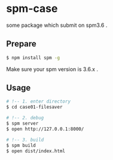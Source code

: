 # spm-case
some package which submit on spm3.6 .

## Prepare

````bash
$ npm install spm -g
````

Make sure your spm version is 3.6.x .

## Usage

````bash
# !-- 1. enter directory
$ cd case01-filesaver

# !-- 2. debug
$ spm server
$ open http://127.0.0.1:8000/

# !-- 3. build
$ spm build
$ open dist/index.html
````
